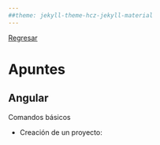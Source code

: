 ```yaml
---
##theme: jekyll-theme-hcz-jekyll-material
---
```


[Regresar](/DAWM/)

# Apuntes

## Angular

Comandos básicos

* Creación de un proyecto:
